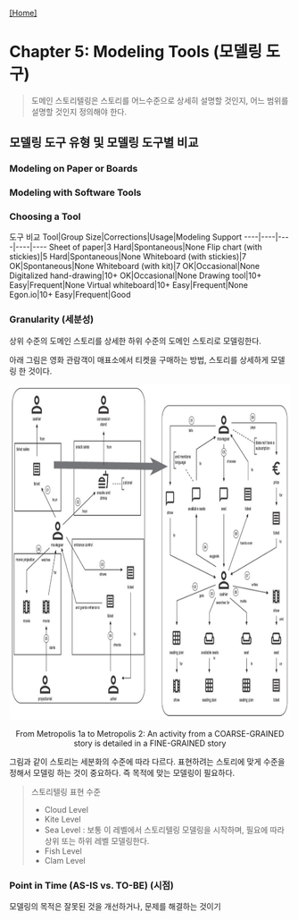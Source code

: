 [[Home]](https://github.com/haesiku/books/tree/main/domain-storytelling/readme.md)

# Chapter 5: Modeling Tools (모델링 도구)
> 도메인 스토리텔링은 스토리를 어느수준으로 상세히 설명할 것인지, 어느 범위를 설명할 것인지 정의해야 한다.

## 모델링 도구 유형 및 모델링 도구별 비교
### Modeling on Paper or Boards

### Modeling with Software Tools
### Choosing a Tool
도구 비교
Tool|Group Size|Corrections|Usage|Modeling Support
----|----|----|----|----
Sheet of paper|3 Hard|Spontaneous|None
Flip chart (with stickies)|5 Hard|Spontaneous|None
Whiteboard (with stickies)|7 OK|Spontaneous|None
Whiteboard (with kit)|7 OK|Occasional|None
Digitalized hand-drawing|10+ OK|Occasional|None
Drawing tool|10+ Easy|Frequent|None
Virtual whiteboard|10+ Easy|Frequent|None
Egon.io|10+ Easy|Frequent|Good



### Granularity (세분성)
상위 수준의 도메인 스토리를 상세한 하위 수준의 도메인 스토리로 모델링한다.

아래 그림은 영화 관람객이 매표소에서 티켓을 구매하는 방법, 스토리를 상세하게 모델링 한 것이다. 
<p align="center">
  <img width="880" height="600" src="https://github.com/haesiku/books/blob/main/domain-storytelling/part1/images/c04/granularity-ex.png"/>
</p>
<p align="center">From Metropolis 1a to Metropolis 2: An activity from a COARSE-GRAINED story is detailed in a FINE-GRAINED story</p>

그림과 같이 스토리는 세분화의 수준에 따라 다르다.
표현하려는 스토리에 맞게 수준을 정해서 모델링 하는 것이 중요하다. 즉 목적에 맞는 모델링이 필요하다.

> 스토리텔링 표현 수준
> - Cloud Level
> - Kite Level
> - Sea Level : 보통 이 레벨에서 스토리텔링 모델링을 시작하며, 필요에 따라 상위 또는 하위 레벨 모델링한다.
> - Fish Level
> - Clam Level 

### Point in Time (AS-IS vs. TO-BE) (시점)
모델링의 목적은 잘못된 것을 개선하거나, 문제를 해결하는 것이기 

